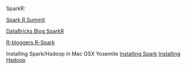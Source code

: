 SparkR:

[Spark R Summit](https://spark-summit.org/2014/wp-content/uploads/2014/07/SparkR-SparkSummit.pdf)

[DataBricks Blog SparkR](http://databricks.com/blog/2015/06/09/announcing-sparkr-r-on-spark.html)

[R-bloggers R-Spark](http://www.r-bloggers.com/a-first-look-at-spark/)

Installing Spark/Hadoop in Mac OSX Yosemite
[Installing Spark](http://amodernstory.com/2015/03/05/installing-and-running-spark-with-python-notebook-on-mac/)
[Installing Hadoop](http://amodernstory.com/2014/09/23/installing-hadoop-on-mac-osx-yosemite/)
